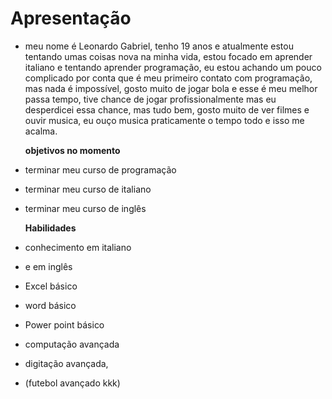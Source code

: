 # Apresentação



* meu nome é Leonardo Gabriel, tenho 19 anos e atualmente estou tentando umas coisas nova na minha vida, estou focado em aprender italiano e tentando aprender programação, eu estou achando um pouco complicado por conta que é meu primeiro contato com programação, mas nada é impossível, gosto muito de jogar bola e esse é meu melhor passa tempo, tive chance de jogar profissionalmente mas eu desperdicei essa chance, mas tudo bem, gosto muito de ver filmes e ouvir musica, eu ouço musica praticamente o tempo todo e isso me acalma.

  **objetivos no momento**

* terminar meu curso de programação

* terminar meu curso de italiano

* terminar meu curso de inglês
  
                                                                             

  
  
  **Habilidades**
  
  
  
* conhecimento em italiano

*  e em inglês

*  Excel básico

*  word  básico

*  Power point básico

*  computação avançada

*  digitação avançada,

* (futebol avançado kkk)
